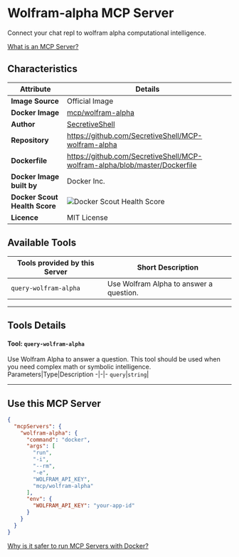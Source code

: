 # Wolfram-alpha MCP Server

Connect your chat repl to wolfram alpha computational intelligence.

[What is an MCP Server?](https://www.anthropic.com/news/model-context-protocol)

## Characteristics
Attribute|Details|
|-|-|
**Image Source**|Official Image
**Docker Image**|[mcp/wolfram-alpha](https://hub.docker.com/repository/docker/mcp/wolfram-alpha)
**Author**|[SecretiveShell](https://github.com/SecretiveShell)
**Repository**|https://github.com/SecretiveShell/MCP-wolfram-alpha
**Dockerfile**|https://github.com/SecretiveShell/MCP-wolfram-alpha/blob/master/Dockerfile
**Docker Image built by**|Docker Inc.
**Docker Scout Health Score**| ![Docker Scout Health Score](https://api.scout.docker.com/v1/policy/insights/org-image-score/badge/mcp/wolfram-alpha)
**Licence**|MIT License

## Available Tools
Tools provided by this Server|Short Description
-|-
`query-wolfram-alpha`|Use Wolfram Alpha to answer a question.|

---
## Tools Details

#### Tool: **`query-wolfram-alpha`**
Use Wolfram Alpha to answer a question. This tool should be used when you need complex math or symbolic intelligence.
Parameters|Type|Description
-|-|-
`query`|`string`|

---
## Use this MCP Server

```json
{
  "mcpServers": {
    "wolfram-alpha": {
      "command": "docker",
      "args": [
        "run",
        "-i",
        "--rm",
        "-e",
        "WOLFRAM_API_KEY",
        "mcp/wolfram-alpha"
      ],
      "env": {
        "WOLFRAM_API_KEY": "your-app-id"
      }
    }
  }
}
```

[Why is it safer to run MCP Servers with Docker?](https://www.docker.com/blog/the-model-context-protocol-simplifying-building-ai-apps-with-anthropic-claude-desktop-and-docker/)
